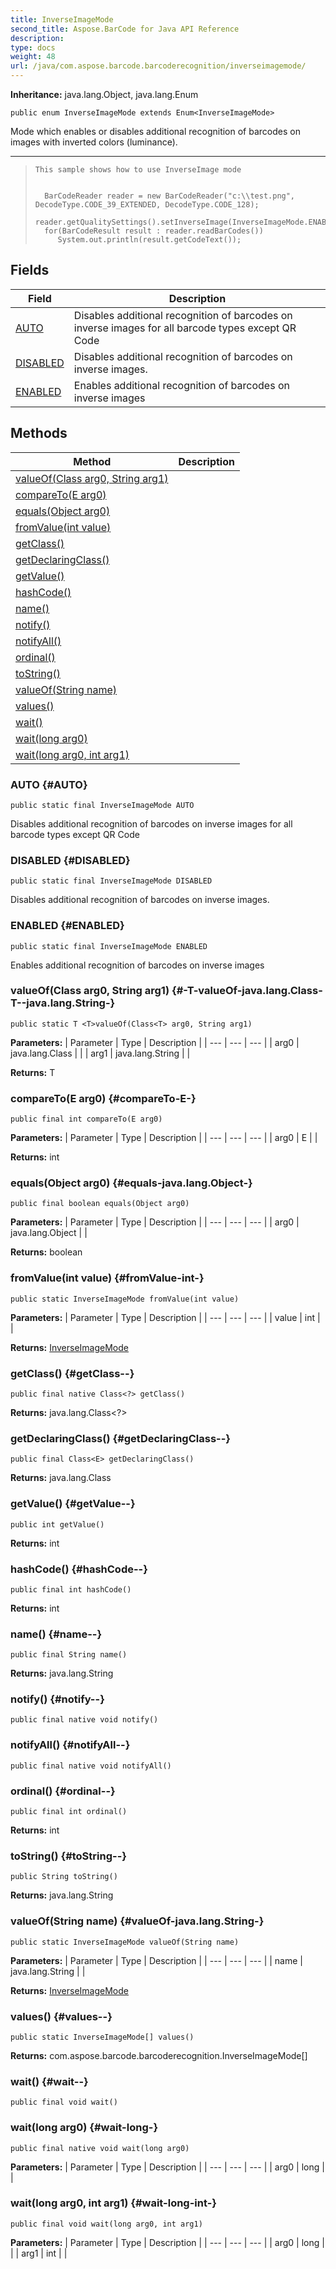 ```yaml
---
title: InverseImageMode
second_title: Aspose.BarCode for Java API Reference
description: 
type: docs
weight: 48
url: /java/com.aspose.barcode.barcoderecognition/inverseimagemode/
---
```

**Inheritance:**
java.lang.Object, java.lang.Enum
```
public enum InverseImageMode extends Enum<InverseImageMode>
```

Mode which enables or disables additional recognition of barcodes on images with inverted colors (luminance).

--------------------

> ```
> This sample shows how to use InverseImage mode
>   
> 
>   BarCodeReader reader = new BarCodeReader("c:\\test.png", DecodeType.CODE_39_EXTENDED, DecodeType.CODE_128);
>   reader.getQualitySettings().setInverseImage(InverseImageMode.ENABLED);
>   for(BarCodeResult result : reader.readBarCodes())
>      System.out.println(result.getCodeText());
> ```
## Fields

| Field | Description |
| --- | --- |
| [AUTO](#AUTO) | Disables additional recognition of barcodes on inverse images for all barcode types except QR Code |
| [DISABLED](#DISABLED) | Disables additional recognition of barcodes on inverse images. |
| [ENABLED](#ENABLED) | Enables additional recognition of barcodes on inverse images |
## Methods

| Method | Description |
| --- | --- |
| [<T>valueOf(Class<T> arg0, String arg1)](#-T-valueOf-java.lang.Class-T--java.lang.String-) |  |
| [compareTo(E arg0)](#compareTo-E-) |  |
| [equals(Object arg0)](#equals-java.lang.Object-) |  |
| [fromValue(int value)](#fromValue-int-) |  |
| [getClass()](#getClass--) |  |
| [getDeclaringClass()](#getDeclaringClass--) |  |
| [getValue()](#getValue--) |  |
| [hashCode()](#hashCode--) |  |
| [name()](#name--) |  |
| [notify()](#notify--) |  |
| [notifyAll()](#notifyAll--) |  |
| [ordinal()](#ordinal--) |  |
| [toString()](#toString--) |  |
| [valueOf(String name)](#valueOf-java.lang.String-) |  |
| [values()](#values--) |  |
| [wait()](#wait--) |  |
| [wait(long arg0)](#wait-long-) |  |
| [wait(long arg0, int arg1)](#wait-long-int-) |  |
### AUTO {#AUTO}
```
public static final InverseImageMode AUTO
```


Disables additional recognition of barcodes on inverse images for all barcode types except QR Code

### DISABLED {#DISABLED}
```
public static final InverseImageMode DISABLED
```


Disables additional recognition of barcodes on inverse images.

### ENABLED {#ENABLED}
```
public static final InverseImageMode ENABLED
```


Enables additional recognition of barcodes on inverse images

### <T>valueOf(Class<T> arg0, String arg1) {#-T-valueOf-java.lang.Class-T--java.lang.String-}
```
public static T <T>valueOf(Class<T> arg0, String arg1)
```




**Parameters:**
| Parameter | Type | Description |
| --- | --- | --- |
| arg0 | java.lang.Class<T> |  |
| arg1 | java.lang.String |  |

**Returns:**
T
### compareTo(E arg0) {#compareTo-E-}
```
public final int compareTo(E arg0)
```




**Parameters:**
| Parameter | Type | Description |
| --- | --- | --- |
| arg0 | E |  |

**Returns:**
int
### equals(Object arg0) {#equals-java.lang.Object-}
```
public final boolean equals(Object arg0)
```




**Parameters:**
| Parameter | Type | Description |
| --- | --- | --- |
| arg0 | java.lang.Object |  |

**Returns:**
boolean
### fromValue(int value) {#fromValue-int-}
```
public static InverseImageMode fromValue(int value)
```




**Parameters:**
| Parameter | Type | Description |
| --- | --- | --- |
| value | int |  |

**Returns:**
[InverseImageMode](../../com.aspose.barcode.barcoderecognition/inverseimagemode)
### getClass() {#getClass--}
```
public final native Class<?> getClass()
```




**Returns:**
java.lang.Class<?>
### getDeclaringClass() {#getDeclaringClass--}
```
public final Class<E> getDeclaringClass()
```




**Returns:**
java.lang.Class<E>
### getValue() {#getValue--}
```
public int getValue()
```




**Returns:**
int
### hashCode() {#hashCode--}
```
public final int hashCode()
```




**Returns:**
int
### name() {#name--}
```
public final String name()
```




**Returns:**
java.lang.String
### notify() {#notify--}
```
public final native void notify()
```




### notifyAll() {#notifyAll--}
```
public final native void notifyAll()
```




### ordinal() {#ordinal--}
```
public final int ordinal()
```




**Returns:**
int
### toString() {#toString--}
```
public String toString()
```




**Returns:**
java.lang.String
### valueOf(String name) {#valueOf-java.lang.String-}
```
public static InverseImageMode valueOf(String name)
```




**Parameters:**
| Parameter | Type | Description |
| --- | --- | --- |
| name | java.lang.String |  |

**Returns:**
[InverseImageMode](../../com.aspose.barcode.barcoderecognition/inverseimagemode)
### values() {#values--}
```
public static InverseImageMode[] values()
```




**Returns:**
com.aspose.barcode.barcoderecognition.InverseImageMode[]
### wait() {#wait--}
```
public final void wait()
```




### wait(long arg0) {#wait-long-}
```
public final native void wait(long arg0)
```




**Parameters:**
| Parameter | Type | Description |
| --- | --- | --- |
| arg0 | long |  |

### wait(long arg0, int arg1) {#wait-long-int-}
```
public final void wait(long arg0, int arg1)
```




**Parameters:**
| Parameter | Type | Description |
| --- | --- | --- |
| arg0 | long |  |
| arg1 | int |  |


